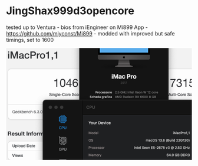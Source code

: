 # JingShax999d3opencore

tested up to Ventura - bios from iEngineer on Mi899 App - https://github.com/miyconst/Mi899 - modded with improved but safe timings, set to 1600 

![alt text](https://github.com/MirComputers/JingShax998d3opencore/blob/main/geekbench6x99.png)
